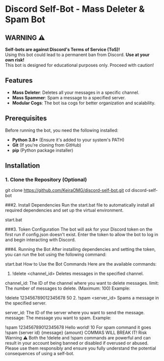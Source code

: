 # Discord Self-Bot - Mass Deleter & Spam Bot

## WARNING ⚠️
**Self-bots are against Discord's Terms of Service (ToS)!**  
Using this bot could lead to a permanent ban from Discord. **Use at your own risk!**  
This bot is designed for educational purposes only. Proceed with caution!

## Features
- **Mass Deleter**: Deletes all your messages in a specific channel.
- **Mass Spammer**: Spam a message to a specified server.
- **Modular Cogs**: The bot isa cogs for better organization and scalability.

## Prerequisites
Before running the bot, you need the following installed:
- **Python 3.8+** (Ensure it's added to your system's PATH)
- **Git** (If you're cloning from GitHub)
- **pip** (Python package installer)

## Installation

### 1. Clone the Repository (Optional)
git clone https://github.com/KeiraOMG/discord-self-bot.git
cd discord-self-bot

###2. Install Dependencies
Run the start.bat file to automatically install all required dependencies and set up the virtual environment.

start.bat

###3. Token Configuration
The bot will ask for your Discord token on the first run if config.json doesn't exist. Enter the token to allow the bot to log in and begin interacting with Discord.

###4. Running the Bot
After installing dependencies and setting the token, you can run the bot using the following command:

start.bat
How to Use the Bot
Commands
Here are the available commands:

1. !delete <channel_id> <limit>
Deletes messages in the specified channel.

channel_id: The ID of the channel where you want to delete messages.
limit: The number of messages to delete. (Maximum: 100)
Example:

!delete 123456789012345678 50
2. !spam <server_id> <message>
Spams a message in the specified server.

server_id: The ID of the server where you want to send the message.
message: The message you want to spam.
Example:


!spam 123456789012345678 Hello world! 10
For spam command it goes !spam {server id} {message} {amount} COMMAS WILL BREAK IT!
Risk Warning ⚠️
Both the !delete and !spam commands are powerful and can result in your account being banned or disabled if overused or abused. Please use them responsibly and ensure you fully understand the potential consequences of using a self-bot.